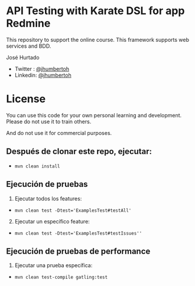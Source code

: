 # API Testing with Karate DSL for app Redmine
This repository to support the online course. This framework supports web services and BDD.

José Hurtado<br />
* Twitter : [@jhumbertoh](https://twitter.com/jhumbertoh) <br />
* Linkedin: [@jhumbertoh](https://www.linkedin.com/in/jhumbertoh/)

License
=======
You can use this code for your own personal learning and development. Please do not use it to train others. 

And do not use it for commercial purposes.

## Después de clonar este repo, ejecutar:
* ```mvn clean install```
## Ejecución de pruebas
1. Ejecutar todos los features:
* ```mvn clean test -Dtest='ExamplesTest#testAll'```
2. Ejecutar un específico feature:
* ```mvn clean test -Dtest='ExamplesTest#testIssues''```
## Ejecución de pruebas de performance 
1. Ejecutar una prueba específica:
* ```mvn clean test-compile gatling:test```